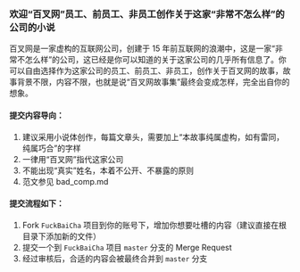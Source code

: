 ### 欢迎“百叉网”员工、前员工、非员工创作关于这家“非常不怎么样”的公司的小说

百叉网是一家虚构的互联网公司，创建于 15 年前互联网的浪潮中，这是一家“非常不怎么样”的公司，这已经是你可以知道的关于这家公司的几乎所有信息了。你可以自由选择作为这家公司的员工、前员工、非员工，创作关于百叉网的故事，故事背景不限，内容不限，也就是说“百叉网故事集”最终会变成怎样，完全出自你的想象。

#### 提交内容导向：

1. 建议采用小说体创作，每篇文章头，需要加上“本故事纯属虚构，如有雷同，纯属巧合”的字样
2. 一律用“百叉网”指代这家公司
3. 不能出现“真实”姓名，本着不公开、不暴露的原则
4. 范文参见 bad_comp.md

#### 提交流程如下：

1. Fork `FuckBaiCha` 项目到你的账号下，增加你想要吐槽的内容（建议直接在根目录下添加新的文件）
2. 提交一个到 `FuckBaiCha` 项目 `master` 分支的 Merge Request
3. 经过审核后，合适的内容会被最终合并到 `master` 分支
